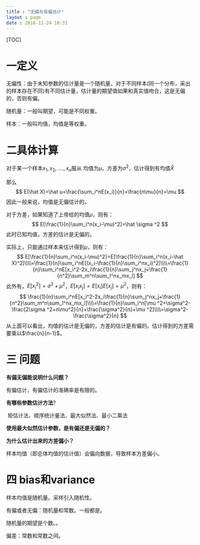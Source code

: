 ```yaml
---
title : "无偏与有偏估计"
layout : page
date : 2018-11-24 10:31
---
```


[TOC]



# 一定义

无偏性：由于未知参数的估计量是一个随机量，对于不同样本(同一个分布，采出的样本存在不同)有不同估计量，估计量的期望值如果和真实值吻合，这是无偏的，否则有偏。

随机量：一般叫期望，可能是不同权重。

样本：一般叫均值，均值是等权重。



# 二具体计算

对于某一个样本$x_1,x_2,....,x_n$服从 均值为$\mu$，方差为$\sigma ^2$，估计得到有均值$\hat X$

那么
$$
E(\hat X)=\hat u=\frac{\sum_i^nE(x_i)}{n}=\frac{n\mu}{n}=\mu
$$
因此一般来说，均值是无偏估计的。

对于方差，如果知道了上帝给的均值$\mu$，则有：
$$
E[\frac{1}{n}\sum_i^n(x_i-\mu)^2]=\hat \sigma ^2
$$
此时已知均值，方差的估计是无偏的。

实际上，只能通过样本来估计得到$\mu$，则有：
$$
E[\frac{1}{n}\sum_i^n(x_i-\mu)^2]=E[\frac{1}{n}\sum_i^n(x_i-\hat X)^2]\\\\=\frac{1}{n}\sum_i^nE[(x_i-\frac{1}{n}\sum_i^nx_i)^2]\\\\=\frac{1}{n}\sum_i^nE[x_i^2-2x_i\frac{1}{n}\sum_j^nx_j+\frac{1}{n^2}\sum_m^n\sum_l^nx_mx_l]
$$
此外有，$E[x_i^2]=\sigma ^2+\mu ^2$，$E[x_ix_j]=E[x_i]E[x_j]=\mu ^2$，则有：
$$
\frac{1}{n}\sum_i^nE[x_i^2-2x_i\frac{1}{n}\sum_j^nx_j+\frac{1}{n^2}\sum_m^n\sum_l^nx_mx_l]\\\\=\frac{1}{n}\sum_i^n[\mu ^2+\sigma^2-\frac{2\sigma ^2+n\mu^2}{n}+\frac{\sigma^2}{n}+\mu ^2]\\\\=\sigma^2-\frac{\sigma^2}{n}
$$
从上面可以看出，均值的估计是无偏的，方差的估计是有偏的。估计得到的方差需要乘以$\frac{n}{n-1}$。

# 三 问题

**有偏无偏能说明什么问题？**

  有偏估计，有偏估计的准确率是有限的。



**有哪些参数估计方法**?

​      矩估计法、顺序统计量法、最大似然法、最小二乘法

**使用最大似然估计参数，是有偏还是无偏的？**



**为什么估计出来的方差偏小？**

   样本均值（即总体均值的估计值）会偏向数据，导致样本方差偏小。



# 四 bias和variance





样本均值是随机量。采样引入随机性。

有偏或者无偏：随机量和常数。一般都是。

随机量的期望是个数。。

偏差：常数和常数之间。

